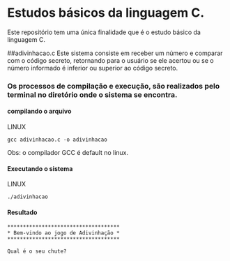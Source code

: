 # Estudos básicos da linguagem C.

Este repositório tem uma única finalidade que é o estudo básico da linguagem C.

##adivinhacao.c
Este sistema consiste em receber um número e comparar com o código secreto, retornando para o usuário se ele acertou ou se o número informado é inferior ou superior ao código secreto.

### Os processos de compilação e execução, são realizados pelo terminal no diretório onde o sistema se encontra.

#### compilando o arquivo

LINUX
    
    gcc adivinhacao.c -o adivinhacao

Obs: o compilador GCC é default no linux.

#### Executando o sistema

LINUX

    ./adivinhacao

#### Resultado

    ************************************
    * Bem-vindo ao jogo de Adivinhação *
    ************************************

    Qual é o seu chute?